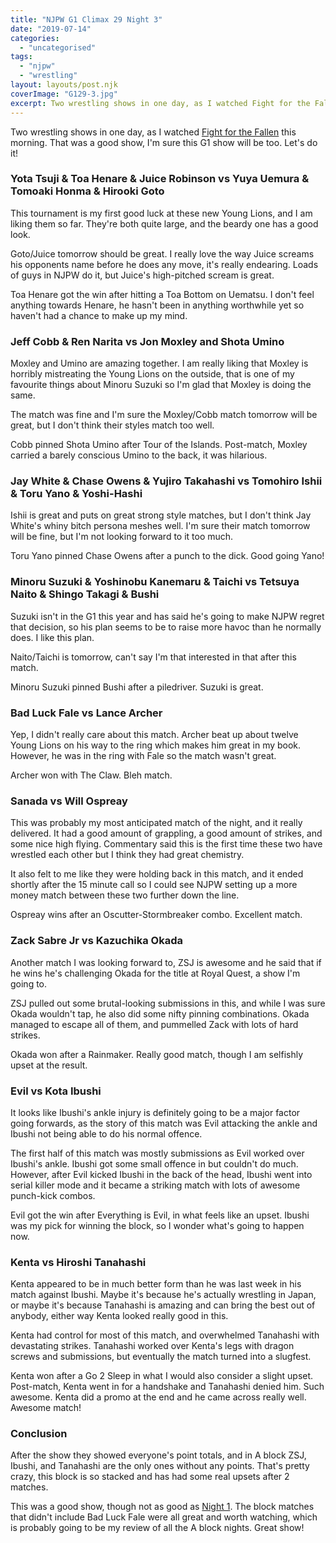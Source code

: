 ```yaml
---
title: "NJPW G1 Climax 29 Night 3"
date: "2019-07-14"
categories: 
  - "uncategorised"
tags: 
  - "njpw"
  - "wrestling"
layout: layouts/post.njk
coverImage: "G129-3.jpg"
excerpt: Two wrestling shows in one day, as I watched Fight for the Fallen this morning. That was a good show, I’m sure this G1 show will be too. Let’s do it!""
---
```

Two wrestling shows in one day, as I watched [Fight for the Fallen](http://192.168.1.148/wordpress/2019/07/14/aew-fight-for-the-fallen/) this morning. That was a good show, I'm sure this G1 show will be too. Let's do it!

### Yota Tsuji & Toa Henare & Juice Robinson vs Yuya Uemura & Tomoaki Honma & Hirooki Goto

This tournament is my first good luck at these new Young Lions, and I am liking them so far. They're both quite large, and the beardy one has a good look.

Goto/Juice tomorrow should be great. I really love the way Juice screams his opponents name before he does any move, it's really endearing. Loads of guys in NJPW do it, but Juice's high-pitched scream is great.

Toa Henare got the win after hitting a Toa Bottom on Uematsu. I don't feel anything towards Henare, he hasn't been in anything worthwhile yet so haven't had a chance to make up my mind.

### Jeff Cobb & Ren Narita vs Jon Moxley and Shota Umino

Moxley and Umino are amazing together. I am really liking that Moxley is horribly mistreating the Young Lions on the outside, that is one of my favourite things about Minoru Suzuki so I'm glad that Moxley is doing the same.

The match was fine and I'm sure the Moxley/Cobb match tomorrow will be great, but I don't think their styles match too well.

Cobb pinned Shota Umino after Tour of the Islands. Post-match, Moxley carried a barely conscious Umino to the back, it was hilarious.

### Jay White & Chase Owens & Yujiro Takahashi vs Tomohiro Ishii & Toru Yano & Yoshi-Hashi

Ishii is great and puts on great strong style matches, but I don't think Jay White's whiny bitch persona meshes well. I'm sure their match tomorrow will be fine, but I'm not looking forward to it too much.

Toru Yano pinned Chase Owens after a punch to the dick. Good going Yano!

### Minoru Suzuki & Yoshinobu Kanemaru & Taichi vs Tetsuya Naito & Shingo Takagi & Bushi

Suzuki isn't in the G1 this year and has said he's going to make NJPW regret that decision, so his plan seems to be to raise more havoc than he normally does. I like this plan.

Naito/Taichi is tomorrow, can't say I'm that interested in that after this match.

Minoru Suzuki pinned Bushi after a piledriver. Suzuki is great.

### Bad Luck Fale vs Lance Archer

Yep, I didn't really care about this match. Archer beat up about twelve Young Lions on his way to the ring which makes him great in my book. However, he was in the ring with Fale so the match wasn't great.

Archer won with The Claw. Bleh match.

### Sanada vs Will Ospreay

This was probably my most anticipated match of the night, and it really delivered. It had a good amount of grappling, a good amount of strikes, and some nice high flying. Commentary said this is the first time these two have wrestled each other but I think they had great chemistry.

It also felt to me like they were holding back in this match, and it ended shortly after the 15 minute call so I could see NJPW setting up a more money match between these two further down the line.

Ospreay wins after an Oscutter-Stormbreaker combo. Excellent match.

### Zack Sabre Jr vs Kazuchika Okada

Another match I was looking forward to, ZSJ is awesome and he said that if he wins he's challenging Okada for the title at Royal Quest, a show I'm going to.

ZSJ pulled out some brutal-looking submissions in this, and while I was sure Okada wouldn't tap, he also did some nifty pinning combinations. Okada managed to escape all of them, and pummelled Zack with lots of hard strikes.

Okada won after a Rainmaker. Really good match, though I am selfishly upset at the result.

### Evil vs Kota Ibushi

It looks like Ibushi's ankle injury is definitely going to be a major factor going forwards, as the story of this match was Evil attacking the ankle and Ibushi not being able to do his normal offence.

The first half of this match was mostly submissions as Evil worked over Ibushi's ankle. Ibushi got some small offence in but couldn't do much. However, after Evil kicked Ibushi in the back of the head, Ibushi went into serial killer mode and it became a striking match with lots of awesome punch-kick combos.

Evil got the win after Everything is Evil, in what feels like an upset. Ibushi was my pick for winning the block, so I wonder what's going to happen now.

### Kenta vs Hiroshi Tanahashi

Kenta appeared to be in much better form than he was last week in his match against Ibushi. Maybe it's because he's actually wrestling in Japan, or maybe it's because Tanahashi is amazing and can bring the best out of anybody, either way Kenta looked really good in this.

Kenta had control for most of this match, and overwhelmed Tanahashi with devastating strikes. Tanahashi worked over Kenta's legs with dragon screws and submissions, but eventually the match turned into a slugfest.

Kenta won after a Go 2 Sleep in what I would also consider a slight upset. Post-match, Kenta went in for a handshake and Tanahashi denied him. Such awesome. Kenta did a promo at the end and he came across really well. Awesome match!

### Conclusion

After the show they showed everyone's point totals, and in A block ZSJ, Ibushi, and Tanahashi are the only ones without any points. That's pretty crazy, this block is so stacked and has had some real upsets after 2 matches.

This was a good show, though not as good as [Night 1](http://192.168.1.148/wordpress/2019/07/10/njpw-g1-climax-29-night-1/). The block matches that didn't include Bad Luck Fale were all great and worth watching, which is probably going to be my review of all the A block nights. Great show!
